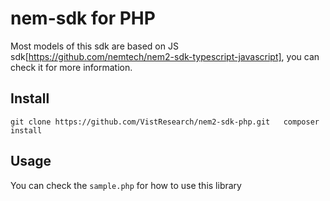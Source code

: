 # nem-sdk for PHP
Most models of this sdk are based on JS sdk[https://github.com/nemtech/nem2-sdk-typescript-javascript], you can check it for more information.

## Install
``
git clone https://github.com/VistResearch/nem2-sdk-php.git  
composer install
``   

## Usage
You can check the ``sample.php`` for how to use this library


